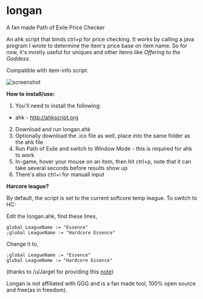 # longan
A fan made Path of Exile Price Checker

An ahk script that binds ctrl+p for price checking. It works by calling a java program I wrote to determine the item's price base on item name. So for now, it's mostly useful for uniques and other items like _Offering to the Goddess_.

Compatible with item-info script.

![screenshot](https://cloud.githubusercontent.com/assets/75921/18462369/31bb1150-79b4-11e6-8068-f98a5c04120b.PNG)

**How to install/use:**

1. You'll need to install the following:
 - ahk - http://ahkscript.org
2. Download and run longan.ahk
3. Optionally download the .ico file as well, place into the same folder as the ahk file
4. Run Path of Exile and switch to Window Mode - this is required for ahk to work
5. In-game, hover your mouse on an item, then hit ctrl+p, note that it can take several seconds before results show up
6. There's also ctrl+i for manuall input

**Harcore league?**

By default, the script is set to the current softcore temp league. To switch to HC:

Edit the longan.ahk, find these lines,

```
global LeagueName := "Essence"
;global LeagueName := "Hardcore Essence"
```

Change it to,

```
;global LeagueName := "Essence"
global LeagueName := "Hardcore Essence"
```

(thanks to /u/Jargel for providing this [note](https://www.reddit.com/r/pathofexile/comments/52orly/tool_ahk_macro_for_price_check/d7m7knu))

Longan is not affiliated with GGG and is a fan made tool, 100% open source and free(as in freedom).
